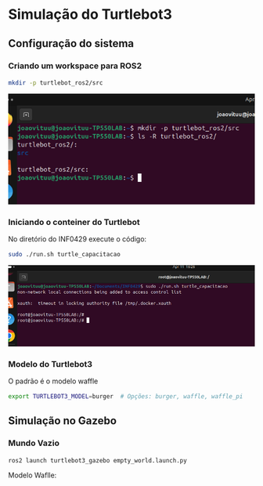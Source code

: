 # Simulação do Turtlebot3

## Configuração do sistema 

### Criando um workspace para ROS2
```bash
mkdir -p turtlebot_ros2/src
```

![Workspace Turtlebot](../Simulacao/images/Workspace.png)

### Iniciando o conteiner do Turtlebot
No diretório do INF0429 execute o código:
```bash
sudo ./run.sh turtle_capacitacao
```
![Conteiner Iniciado](../Simulacao/images/IniciandoDocker.png)

### Modelo do Turtlebot3
O padrão é o modelo waffle
```bash
export TURTLEBOT3_MODEL=burger  # Opções: burger, waffle, waffle_pi
```

## Simulação no Gazebo

### Mundo Vazio
```bash
ros2 launch turtlebot3_gazebo empty_world.launch.py
```
Modelo Waflle: